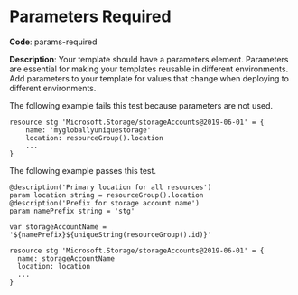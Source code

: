 # Parameters Required

**Code**: params-required

**Description**: Your template should have a parameters element. Parameters are essential for making your templates reusable in different environments. Add parameters to your template for values that change when deploying to different environments.

The following example fails this test because parameters are not used.

```bicep
resource stg 'Microsoft.Storage/storageAccounts@2019-06-01' = {
    name: 'mygloballyuniquestorage'
    location: resourceGroup().location
    ...
}
```

The following example passes this test.

```bicep
@description('Primary location for all resources')
param location string = resourceGroup().location
@description('Prefix for storage account name')
param namePrefix string = 'stg'

var storageAccountName = '${namePrefix}${uniqueString(resourceGroup().id)}'

resource stg 'Microsoft.Storage/storageAccounts@2019-06-01' = {
  name: storageAccountName
  location: location
  ...
}
```
